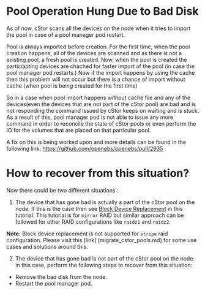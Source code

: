 # Pool Operation Hung Due to Bad Disk

As of now, cStor scans all the devices on the node when it tries to import the pool in case of a pool manager pod
restart.

Pool is always imported before creation. For the first time, when the pool creation happens, all of the 
devices are scanned and as there is not a existing pool, a fresh pool is created. Now, when the pool is created the 
particiapting devices are chached for faster import of the pool (in case the pool manager pod restarts.) Now if the 
import happens by using the cache then this problem will not occur but there is a chance of import without cache (when 
pool is being created for the first time)

So in a case when pool import happens without cache file and any of the devices(even the devices that are not part of 
the cStor pool) are bad and is not responding the command issued by cStor keeps on waiting and is stuck. As a result of 
this, pool manager pod is not able to issue any more command in order to reconcile the state of cStor pools or even 
perform the IO for the volumes that are placed on that particular pool. 

A fix on this is being worked upon and more details can be found in the following link:
https://github.com/openebs/openebs/pull/2935

# How to recover from this situation?

Now there could be two different situations :

1. The device that has gone bad is actually a part of the cStor pool on the node. If this is the case
then see [Block Device Replacement](../tutorial/cspc/tuning/tune.md) in this tutorial. This tutorial is for
`mirror` RAID but similar approach can be followed for other RAID configurations like `raidz1` and `raidz2`. 

**Note:** Block device replacement is not supported for `stripe` raid configuration. Please visit this [link]
(migrate_cstor_pools.md) for some use cases and solutions around this.

2. The device that has gone bad is not part of the cStor pool on the node. in this case, perform the following steps
to recover from this situation:
- Remove the bad disk from the node.
- Restart the pool manager pod.
